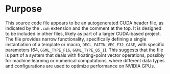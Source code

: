 # Purpose
This source code file appears to be an autogenerated CUDA header file, as indicated by the `.cuh` extension and the comment at the top. It is designed to be included in other files, likely as part of a larger CUDA-based project. The file provides narrow functionality, specifically defining a single instantiation of a template or macro, `DECL_FATTN_VEC_F32_CASE`, with specific parameters (64, `GGML_TYPE_F16`, `GGML_TYPE_Q5_1`). This suggests that the file is part of a system that deals with floating-point vector operations, possibly for machine learning or numerical computations, where different data types and configurations are used to optimize performance on NVIDIA GPUs.
